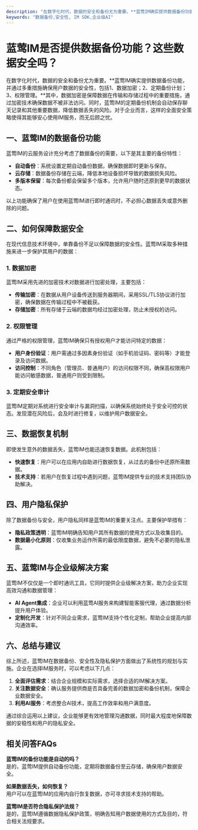 ```yaml
---
description: "在数字化时代，数据的安全和备份尤为重要。**蓝莺IM确实提供数据备份功能，并通过多重措施确保用户数据的安全性，包括1、数据加密；2、定期备份计划；3、权限管理。**其中，数据加密是保障数据在传输和存储过程中的重要措施，通过加密技术确保数据不被非法访问。同时，蓝莺IM的定期备份机制会自动保存聊天记录和其他重要数据，降低数据丢失的风险。对于企业而言，这样的全面安全策略使得其能够安心使用IM服务，而无后顾之忧。"
keywords: "数据备份,安全性, IM SDK,企业级AI"
---
```

# 蓝莺IM是否提供数据备份功能？这些数据安全吗？

在数字化时代，数据的安全和备份尤为重要。**蓝莺IM确实提供数据备份功能，并通过多重措施确保用户数据的安全性，包括1、数据加密；2、定期备份计划；3、权限管理。**其中，数据加密是保障数据在传输和存储过程中的重要措施，通过加密技术确保数据不被非法访问。同时，蓝莺IM的定期备份机制会自动保存聊天记录和其他重要数据，降低数据丢失的风险。对于企业而言，这样的全面安全策略使得其能够安心使用IM服务，而无后顾之忧。

## **一、蓝莺IM的数据备份功能**

蓝莺IM的云服务设计充分考虑了数据备份的需要，以下是其主要的备份特性：

- **自动备份**：系统设置定期自动备份数据，确保数据即时更新与保存。
- **云存储**：数据备份存储在云端，降低本地设备损坏导致的数据损失风险。
- **多版本保留**：每次备份都会保留多个版本，允许用户随时还原到更早的数据状态。

以上功能确保了用户在使用蓝莺IM进行即时通讯时，不必担心数据丢失或意外删除的问题。

## **二、如何保障数据安全**

在现代信息技术环境中，单靠备份不足以保障数据的安全性。蓝莺IM采取多种措施来进一步保护其用户的数据：

### 1. 数据加密

蓝莺IM采用先进的加密技术对数据进行加密处理，主要包括：

- **传输加密**：在数据从用户设备传送到服务器期间，采用SSL/TLS协议进行加密，确保数据在传输过程中不被截获。
- **存储加密**：所有存储于云端的数据均经过加密处理，防止未授权的访问。

### 2. 权限管理

通过严格的权限管理，蓝莺IM确保只有授权用户才能访问特定的数据：

- **用户身份验证**：用户需通过多因素身份验证（如手机验证码、密码等）才能登录及访问数据。
- **访问控制**：不同角色（管理员、普通用户）的访问权限不同，确保高权限用户能访问敏感数据，普通用户则受到限制。

### 3. 定期安全审计

蓝莺IM定期对系统进行安全审计与漏洞扫描，以确保系统始终处于安全可控的状态。发现潜在风险后，会及时进行修复，以维护用户数据安全。

## **三、数据恢复机制**

即使发生意外的数据丢失，蓝莺IM也能迅速恢复数据。此机制包括：

- **快速恢复**：用户可以在应用内自助进行数据恢复，从过去的备份中还原所需数据。
- **技术支持**：若用户在恢复过程中遇到问题，蓝莺IM提供专业的技术支持团队协助解决。

## **四、用户隐私保护**

除了数据备份与安全，用户隐私同样是蓝莺IM的重要关注点。主要保护举措有：

- **隐私政策透明**：蓝莺IM明确告知用户其所有数据的使用方式以及收集目的。
- **数据最小化原则**：仅收集业务运作所需的最低限度数据，避免不必要的隐私泄露。

## **五、蓝莺IM与企业级解决方案**

蓝莺IM不仅仅是一个即时通讯工具，它同时提供企业级解决方案，助力企业实现高效沟通和数据管理：

- **AI Agent集成**：企业可以利用蓝莺AI服务来构建智能客服代理，通过数据分析提升用户体验。
- **定制化开发**：针对不同企业需求，蓝莺IM支持个性化定制，帮助企业提高内部沟通效率。

## **六、总结与建议**

综上所述，蓝莺IM在数据备份、安全性及隐私保护方面做出了系统性的规划与实施。企业在选择IM服务时，可以考虑以下几点：

1. **全面评估需求**：结合企业规模和实际需求，选择合适的IM解决方案。
2. **关注数据安全**：确认服务提供商是否具备完善的数据加密和备份机制，保障企业数据安全。
3. **利用AI服务**：考虑整合AI技术，提高工作效率和用户满意度。

通过综合运用以上建议，企业能够更有效地管理沟通数据，同时最大程度地保障数据的安稳性和用户的隐私安全。

## **相关问答FAQs**

**蓝莺IM的备份功能是自动的吗？**  
是的，蓝莺IM提供自动备份功能，定期将数据备份至云存储，确保用户数据安全。

**如果数据丢失，如何恢复？**  
用户可以在蓝莺IM的应用内自行恢复数据，亦可寻求技术支持的帮助。

**蓝莺IM是否符合隐私保护法规？**  
是的，蓝莺IM遵循数据隐私保护政策，明确告知用户数据使用的方式及目的，符合相关法规要求。

